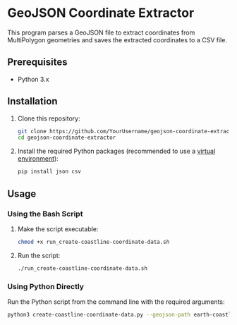 # GeoJSON Coordinate Extractor

This program parses a GeoJSON file to extract coordinates from MultiPolygon geometries and saves the extracted coordinates to a CSV file.

## Prerequisites

- Python 3.x



## Installation

1. Clone this repository:

    ```bash
    git clone https://github.com/YourUsername/geojson-coordinate-extractor.git
    cd geojson-coordinate-extractor
    ```

2. Install the required Python packages (recommended to use a [virtual environment](https://docs.python.org/3/library/venv.html)):

    ```bash
    pip install json csv
    ```

## Usage

### Using the Bash Script

1. Make the script executable:

    ```bash
    chmod +x run_create-coastline-coordinate-data.sh
    ```

2. Run the script:

    ```bash
    ./run_create-coastline-coordinate-data.sh
    ```

### Using Python Directly

Run the Python script from the command line with the required arguments:

```bash
python3 create-coastline-coordinate-data.py --geojson-path earth-coastlines-1m.geo.json --output-path coastline-coordinate-data.csv
```
